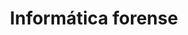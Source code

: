 ---
title: Informática forense
menu:
  sidebar:
    name: Informática forense
    identifier: informatica_forense
    parent: Seguridad
    weight: 0
---